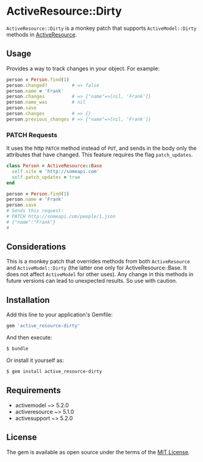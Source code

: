 # ActiveResource::Dirty
`ActiveResource::Dirty` is a monkey patch that supports `ActiveModel::Dirty` methods in [ActiveResource](https://github.com/rails/activeresource).

## Usage
Provides a way to track changes in your object. For example:
```ruby
person = Person.find(1)
person.changed?         # => false
person.name = 'Frank'
person.changes          # => {"name"=>[nil, 'Frank']}
person.name_was         # nil
person.save
person.changes          # => {}
person.previous_changes # => {"name"=>[nil, 'Frank']}
```

### PATCH Requests
It uses the http `PATCH` method instead of `PUT`, and sends in the body only the attributes that have changed. This feature requires the flag `patch_updates`.
```ruby
class Person < ActiveResource::Base
  self.site = 'http://someapi.com'
  self.patch_updates = true
end
```

```ruby
person = Person.find(1)
person.name = 'Frank'
person.save
# Sends this request:
# PATCH http://someapi.com/people/1.json
# {"name":"Frank"}
#
```
## Considerations
This is a monkey patch that overrides methods from both `ActiveResource` and `ActiveModel::Dirty` (the latter one only for ActiveResource::Base. It does not affect `ActiveModel` for other uses). Any change in this methods in future versions can lead to unexpected results. So use with caution.

## Installation
Add this line to your application's Gemfile:

```ruby
gem 'active_resource-dirty'
```

And then execute:
```bash
$ bundle
```

Or install it yourself as:
```bash
$ gem install active_resource-dirty
```

## Requirements
* activemodel ~> 5.2.0
* activeresource ~> 5.1.0
* activesupport ~> 5.2.0

## License
The gem is available as open source under the terms of the [MIT License](https://opensource.org/licenses/MIT).
